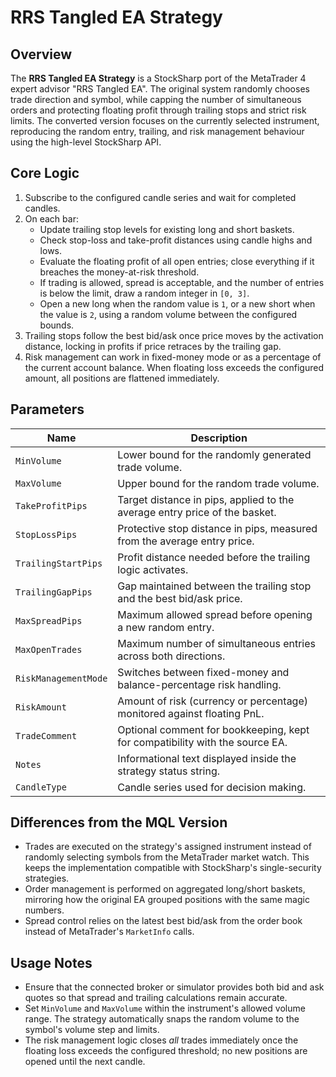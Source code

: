 # RRS Tangled EA Strategy

## Overview
The **RRS Tangled EA Strategy** is a StockSharp port of the MetaTrader 4 expert advisor "RRS Tangled EA". The original system randomly chooses trade direction and symbol, while capping the number of simultaneous orders and protecting floating profit through trailing stops and strict risk limits. The converted version focuses on the currently selected instrument, reproducing the random entry, trailing, and risk management behaviour using the high-level StockSharp API.

## Core Logic
1. Subscribe to the configured candle series and wait for completed candles.
2. On each bar:
   - Update trailing stop levels for existing long and short baskets.
   - Check stop-loss and take-profit distances using candle highs and lows.
   - Evaluate the floating profit of all open entries; close everything if it breaches the money-at-risk threshold.
   - If trading is allowed, spread is acceptable, and the number of entries is below the limit, draw a random integer in `[0, 3]`.
   - Open a new long when the random value is `1`, or a new short when the value is `2`, using a random volume between the configured bounds.
3. Trailing stops follow the best bid/ask once price moves by the activation distance, locking in profits if price retraces by the trailing gap.
4. Risk management can work in fixed-money mode or as a percentage of the current account balance. When floating loss exceeds the configured amount, all positions are flattened immediately.

## Parameters
| Name | Description |
|------|-------------|
| `MinVolume` | Lower bound for the randomly generated trade volume. |
| `MaxVolume` | Upper bound for the random trade volume. |
| `TakeProfitPips` | Target distance in pips, applied to the average entry price of the basket. |
| `StopLossPips` | Protective stop distance in pips, measured from the average entry price. |
| `TrailingStartPips` | Profit distance needed before the trailing logic activates. |
| `TrailingGapPips` | Gap maintained between the trailing stop and the best bid/ask price. |
| `MaxSpreadPips` | Maximum allowed spread before opening a new random entry. |
| `MaxOpenTrades` | Maximum number of simultaneous entries across both directions. |
| `RiskManagementMode` | Switches between fixed-money and balance-percentage risk handling. |
| `RiskAmount` | Amount of risk (currency or percentage) monitored against floating PnL. |
| `TradeComment` | Optional comment for bookkeeping, kept for compatibility with the source EA. |
| `Notes` | Informational text displayed inside the strategy status string. |
| `CandleType` | Candle series used for decision making. |

## Differences from the MQL Version
- Trades are executed on the strategy's assigned instrument instead of randomly selecting symbols from the MetaTrader market watch. This keeps the implementation compatible with StockSharp's single-security strategies.
- Order management is performed on aggregated long/short baskets, mirroring how the original EA grouped positions with the same magic numbers.
- Spread control relies on the latest best bid/ask from the order book instead of MetaTrader's `MarketInfo` calls.

## Usage Notes
- Ensure that the connected broker or simulator provides both bid and ask quotes so that spread and trailing calculations remain accurate.
- Set `MinVolume` and `MaxVolume` within the instrument's allowed volume range. The strategy automatically snaps the random volume to the symbol's volume step and limits.
- The risk management logic closes *all* trades immediately once the floating loss exceeds the configured threshold; no new positions are opened until the next candle.
